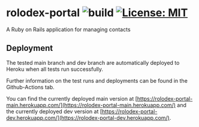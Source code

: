 # rolodex-portal ![build](https://github.com/hpi-swt2/rolodex-portal/workflows/CI_CD/badge.svg?branch=main) [![License: MIT](https://img.shields.io/badge/License-MIT-green.svg)](https://opensource.org/licenses/MIT)

A Ruby on Rails application for managing contacts

## Deployment

The tested main branch and dev branch are automatically deployed to Heroku when all tests run successfully. 

Further information on the test runs and deployments can be found in the Github-Actions tab.

You can find the currently deployed main version at [https://rolodex-portal-main.herokuapp.com/](https://rolodex-portal-main.herokuapp.com/) and the currently deployed dev version at [https://rolodex-portal-dev.herokuapp.com/](https://rolodex-portal-dev.herokuapp.com/).
